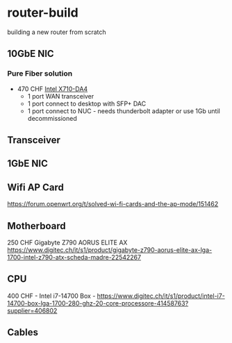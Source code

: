 # router-build
building a new router from scratch

## 10GbE NIC 

### Pure Fiber solution
- 470 CHF [Intel X710-DA4](https://www.digitec.ch/it/s1/product/intel-adattatore-di-rete-convergente-ethernet-x710-da4-ethernet-scheda-di-rete-15720794?ip=X710-DA4)
  - 1 port WAN transceiver
  - 1 port connect to desktop with SFP+ DAC
  - 1 port connect to NUC - needs thunderbolt adapter or use 1Gb until decommissioned

## Transceiver

## 1GbE NIC

## Wifi AP Card
https://forum.openwrt.org/t/solved-wi-fi-cards-and-the-ap-mode/151462

## Motherboard

250 CHF
Gigabyte Z790 AORUS ELITE AX
https://www.digitec.ch/it/s1/product/gigabyte-z790-aorus-elite-ax-lga-1700-intel-z790-atx-scheda-madre-22542267

## CPU
400 CHF - Intel i7-14700 Box - https://www.digitec.ch/it/s1/product/intel-i7-14700-box-lga-1700-280-ghz-20-core-processore-41458763?supplier=406802

## Cables
